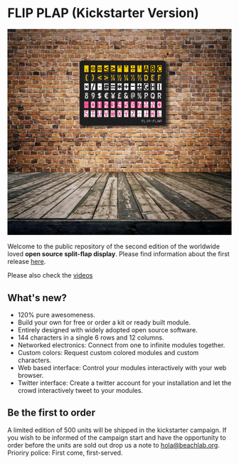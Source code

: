 # FLIP PLAP (Kickstarter Version)

![](wall.jpg)

Welcome to the public repository of the second edition of the worldwide loved **open source split-flap display**. Please find information about the first release [here](V1).

Please also check the [videos](https://www.youtube.com/playlist?list=PLKDpiLmgp6EuLGCovD-QFxrmyNdrbUmKX)

## What's new?
* 120% pure awesomeness.
* Build your own for free or order a kit or ready built module.
* Entirely designed with widely adopted open source software.
* 144 characters in a single 6 rows and 12 columns.
* Networked electronics: Connect from one to infinite modules together.
* Custom colors: Request custom colored modules and custom characters.
* Web based interface: Control your modules interactively with your web browser.
* Twitter interface: Create a twitter account for your installation and let the crowd interactively tweet to your modules.

## Be the first to order
A limited edition of 500 units will be shipped in the kickstarter campaign. If you wish to be informed of the campaign start and have the opportunity to order before the units are sold out drop us a note to <hola@beachlab.org>. Prioriry police: First come, first-served.
